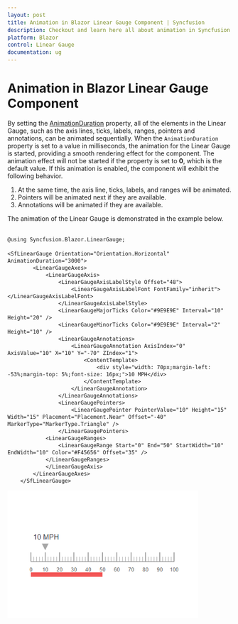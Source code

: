 ```yaml
---
layout: post
title: Animation in Blazor Linear Gauge Component | Syncfusion
description: Checkout and learn here all about animation in Syncfusion Blazor Linear Gauge component and much more details.
platform: Blazor
control: Linear Gauge
documentation: ug
---
```


# Animation in Blazor Linear Gauge Component

By setting the [AnimationDuration](https://help.syncfusion.com/cr/blazor/Syncfusion.Blazor.LinearGauge.SfLinearGauge.html#Syncfusion_Blazor_LinearGauge_SfLinearGauge_AnimationDuration) property, all of the elements in the Linear Gauge, such as the axis lines, ticks, labels, ranges, pointers and annotations, can be animated sequentially. When the `AnimationDuration` property is set to a value in milliseconds, the animation for the Linear Gauge is started, providing a smooth rendering effect for the component. The animation effect will not be started if the property is set to **0**, which is the default value. If this animation is enabled, the component will exhibit the following behavior.

1. At the same time, the axis line, ticks, labels, and ranges will be animated.
2. Pointers will be animated next if they are available.
3. Annotations will be animated if they are available.

The animation of the Linear Gauge is demonstrated in the example below.

```cshtml

@using Syncfusion.Blazor.LinearGauge;

<SfLinearGauge Orientation="Orientation.Horizontal" AnimationDuration="3000">
        <LinearGaugeAxes>
            <LinearGaugeAxis>
                <LinearGaugeAxisLabelStyle Offset="48">
                    <LinearGaugeAxisLabelFont FontFamily="inherit"></LinearGaugeAxisLabelFont>
                </LinearGaugeAxisLabelStyle>
                <LinearGaugeMajorTicks Color="#9E9E9E" Interval="10" Height="20" />
                <LinearGaugeMinorTicks Color="#9E9E9E" Interval="2" Height="10" />
                <LinearGaugeAnnotations>
                    <LinearGaugeAnnotation AxisIndex="0" AxisValue="10" X="10" Y="-70" ZIndex="1">
                        <ContentTemplate>
                            <div style="width: 70px;margin-left: -53%;margin-top: 5%;font-size: 16px;">10 MPH</div>
                        </ContentTemplate>
                    </LinearGaugeAnnotation>
                </LinearGaugeAnnotations>
                <LinearGaugePointers>
                    <LinearGaugePointer PointerValue="10" Height="15" Width="15" Placement="Placement.Near" Offset="-40" MarkerType="MarkerType.Triangle" />
                </LinearGaugePointers>
            <LinearGaugeRanges>
                <LinearGaugeRange Start="0" End="50" StartWidth="10" EndWidth="10" Color="#F45656" Offset="35" />
            </LinearGaugeRanges>
            </LinearGaugeAxis>
        </LinearGaugeAxes>
    </SfLinearGauge>

```

![Blazor Linear Gauge animation](images/blazor-linear-gauge-multiple-elements-animation.gif)

